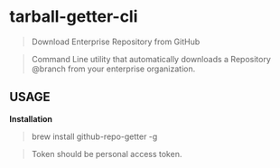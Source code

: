 # tarball-getter-cli
> Download Enterprise Repository from GitHub

> Command Line utility that automatically downloads a Repository @branch from your enterprise organization.

## USAGE

**Installation**

> brew install github-repo-getter -g

> Token should be personal access token.
